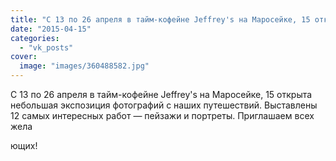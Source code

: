 ```yaml
---
title: "С 13 по 26 апреля в тайм-кофейне Jeffrey's на Маросейке, 15 открыта небольшая экспозиция фотографий..."
date: "2015-04-15"
categories: 
  - "vk_posts"
cover:
  image: "images/360488582.jpg"
---
```


С 13 по 26 апреля в тайм-кофейне Jeffrey's на Маросейке, 15 открыта небольшая экспозиция фотографий с наших путешествий. Выставлены 12 самых интересных работ — пейзажи и портреты. Приглашаем всех жела

<!--more--> ющих!
